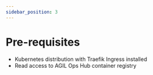 ```yaml
---
sidebar_position: 3
---
```


# Pre-requisites

* Kubernetes distribution with Traefik Ingress installed
* Read access to AGIL Ops Hub container registry
